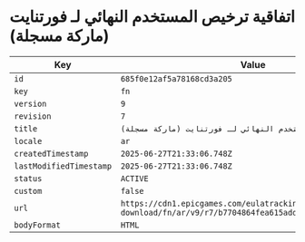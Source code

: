 # اتفاقية ترخيص المستخدم النهائي لـ فورتنايت (ماركة مسجلة)

| Key | Value |
| --- | ----- |
| `id` | `685f0e12af5a78168cd3a205` |
| `key` | `fn` |
| `version` | `9` |
| `revision` | `7` |
| `title` | `اتفاقية ترخيص المستخدم النهائي لـ فورتنايت (ماركة مسجلة)` |
| `locale` | `ar` |
| `createdTimestamp` | `2025-06-27T21:33:06.748Z` |
| `lastModifiedTimestamp` | `2025-06-27T21:33:06.748Z` |
| `status` | `ACTIVE` |
| `custom` | `false` |
| `url` | `https://cdn1.epicgames.com/eulatracking-download/fn/ar/v9/r7/b7704864fea615add0aed79e89a6e950.pdf` |
| `bodyFormat` | `HTML` |
